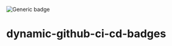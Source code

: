 ![Generic badge](http://d2k8l9f5ekjix5.cloudfront.net/badges/b/main-build.svg)

# dynamic-github-ci-cd-badges
